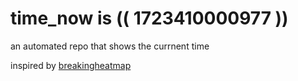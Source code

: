 # time_now is (( 1723410000977 ))

an automated repo that shows the currnent time

inspired by [breakingheatmap](https://github.com/breakingheatmap/breakingheatmap)